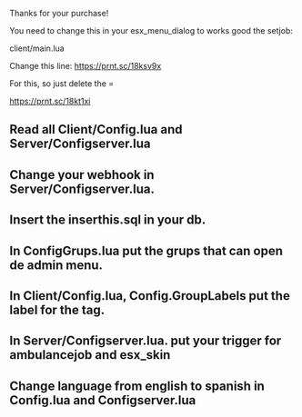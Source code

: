 Thanks for your purchase!

You need to change this in your esx_menu_dialog to works good the setjob:

client/main.lua

Change this line: 
https://prnt.sc/18ksv9x

For this, so just delete the =

https://prnt.sc/18kt1xi

## Read all Client/Config.lua and Server/Configserver.lua

## Change your webhook in Server/Configserver.lua.

## Insert the inserthis.sql in your db.

## In ConfigGrups.lua put the grups that can open de admin menu.

## In Client/Config.lua, Config.GroupLabels put the label for the tag.

## In Server/Configserver.lua. put your trigger for ambulancejob and esx_skin

## Change language from english to spanish in Config.lua and Configserver.lua

